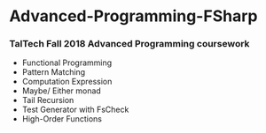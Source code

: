 # Advanced-Programming-FSharp

### TalTech Fall 2018 Advanced Programming coursework

* Functional Programming
* Pattern Matching
* Computation Expression
* Maybe/ Either monad
* Tail Recursion
* Test Generator with FsCheck
* High-Order Functions
